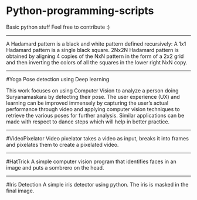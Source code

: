 # Python-programming-scripts

Basic python stuff
Feel free to contribute :)
_____________________________________________________________________________________________________________________________________________________
A Hadamard pattern is a black and white pattern defined recursively: A 1x1 Hadamard pattern is a single black square. 2Nx2N Hadamard pattern is obtained by aligning 4 copies of the NxN pattern in the form of a 2x2 grid and then inverting the colors of all the squares in the lower right NxN copy.
_____________________________________________________________________________________________________________________________________________________
#Yoga Pose detection using Deep learning

This work focuses on using Computer Vision to analyze a person doing Suryanamaskara by detecting their pose. The user experience (UX) and learning can be improved immensely by capturing the user’s actual performance through video and applying computer vision techniques to retrieve the various poses for further analysis. Similar applications can be made with respect to dance steps which will help in better practice.
_____________________________________________________________________________________________________________________________________________________
#VideoPixelator
Video pixelator takes a video as input, breaks it into frames and pixelates them to create a pixelated video.
_____________________________________________________________________________________________________________________________________________________
#HatTrick
A simple computer vision program that identifies faces in an image and puts a sombrero on the head.
_____________________________________________________________________________________________________________________________________________________
#Iris Detection
A simple iris detector using python. The iris is masked in the final image.
